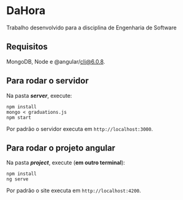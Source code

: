 # DaHora
Trabalho desenvolvido para a disciplina de Engenharia de Software

## Requisitos
MongoDB, Node e @angular/cli@6.0.8.

## Para rodar o servidor

Na pasta ***server***, execute:

```
npm install
mongo < graduations.js
npm start
```

Por padrão o servidor executa em `http://localhost:3000`.

## Para rodar o projeto angular

Na pasta ***project***, execute (**em outro terminal**):
```
npm install
ng serve
```

Por padrão o site executa em `http://localhost:4200`. 
